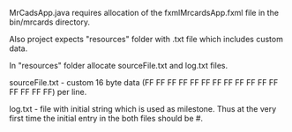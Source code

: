 MrCadsApp.java requires allocation of the fxmlMrcardsApp.fxml file in the bin/mrcards directory.

Also project expects "resources" folder with .txt file which includes custom data.

In "resources" folder allocate sourceFile.txt and log.txt files.

sourceFile.txt - custom 16 byte data (FF FF FF FF FF FF FF FF FF FF FF FF FF FF FF FF) per line.

log.txt - file with initial string which is used as milestone. Thus at the very first time the initial entry in the both files
should be #.
